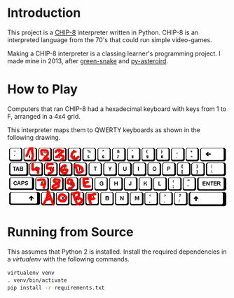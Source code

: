 
# Introduction

This project is a [CHIP-8](https://en.wikipedia.org/wiki/CHIP-8) interpreter written in Python. CHIP-8 is an interpreted language from the 70's that could run simple video-games.

Making a CHIP-8 interpreter is a classing learner's programming project. I made mine in 2013, after [green-snake](https://github.com/a-robu/green-snake) and [py-asteroird](https://github.com/a-robu/py-asteroird).

# How to Play

Computers that ran CHIP-8 had a hexadecimal keyboard with keys from 1 to F, arranged in a 4x4 grid.

This interpreter maps them to QWERTY keyboards as shown in the following drawing.

![keybindings](keybindings.gif)

# Running from Source

This assumes that Python 2 is installed. Install the required dependencies in a _virtualenv_ with the following commands.

```bash
virtualenv venv
. venv/bin/activate
pip install -r requirements.txt 
```
